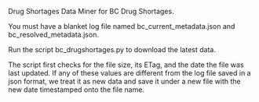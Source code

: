 Drug Shortages Data Miner for BC Drug Shortages.

You must have a blanket log file named bc_current_metadata.json and bc_resolved_metadata.json.

Run the script bc_drugshortages.py to download the latest data.

The script first checks for the file size, its ETag, and the date the file was last updated.
If any of these values are different from the log file saved in a json format, we treat it as new data and save it under a new file with the new date timestamped onto the file name.
